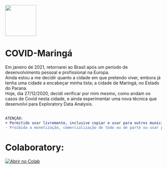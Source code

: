 <img align="center" width="100" src="https://raw.githubusercontent.com/MuriloKrominski/COVID-Maringa/main/Imagens/link.png"> <h1>COVID-Maringá</h1>

Em janeiro de 2021, retornarei ao Brasil após um período de desenvolvimento pessoal e profissional na Europa.<br>
Ainda estou a me decidir quanto a cidade em que pretendo viver, embora já tenha uma cidade a encabeçar minha lista; a cidade de Maringá, no Estado do Parana.<br>
Hoje, dia 27/12/2020, decidi verificar por mim mesmo, como andam os casos de Covid nesta cidade, e ainda experimentar uma nova técnica que desenvolvi para Exploratory Data Analysis.<br>
<br>

```diff
ATENÇÃO:
+ Permitido usar livremente, inclusive copiar e usar para outros municípios.
- Proibida a monetização, comercialização de todo ou de parte ou usar para alguma outra forma de auferir receita, sem o consentimento.
```

# Colaboratory:
<a href="https://colab.research.google.com/github/MuriloKrominski/COVID-Maringa/blob/main/COVID-Maringa.ipynb" target="_parent"><img src="https://colab.research.google.com/assets/colab-badge.svg" alt="Abrir no Colab"/></a><br>
